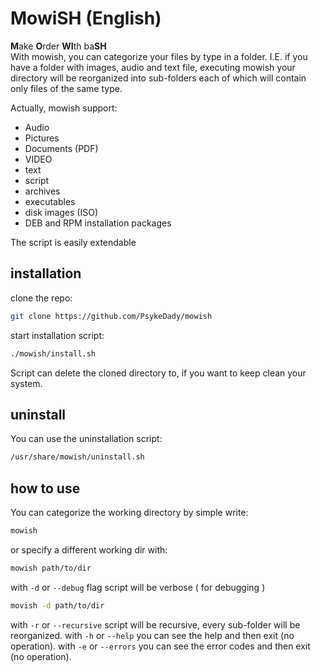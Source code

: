# MowiSH (English)
**M**ake **O**rder **WI**th ba**SH**   
With mowish, you can categorize your files by type in a folder. I.E. if you have a folder with images, audio and text file, executing mowish your directory will be reorganized into sub-folders each of which will contain only files of the same type.

Actually, mowish support: 

- Audio
- Pictures
- Documents (PDF)
- VIDEO
- text
- script
- archives
- executables
- disk images (ISO)
- DEB and RPM installation packages

The script is easily extendable
## installation

clone the repo: 
```bash
git clone https://github.com/PsykeDady/mowish
```

start installation script: 
```bash
./mowish/install.sh
```

Script can delete the cloned directory to, if you want to keep clean your system.
## uninstall 

You can use the uninstallation script: 

```bash
/usr/share/mowish/uninstall.sh
```

## how to use 

You can categorize the working directory by simple write: 

```bash
mowish
```

or specify a different working dir with: 
```bash
mowish path/to/dir
```

with `-d` or `--debug` flag script will be verbose ( for debugging )
```bash
movish -d path/to/dir
```

with `-r` or `--recursive` script will be recursive, every sub-folder will be reorganized.
with `-h` or `--help` you can see the help and then exit (no operation).
with `-e` or `--errors` you can see the error codes and then exit (no operation).